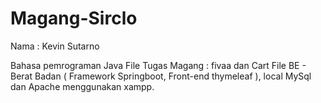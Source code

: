 # Magang-Sirclo

Nama : Kevin Sutarno

Bahasa pemrograman Java
File Tugas Magang : fivaa dan Cart
File BE - Berat Badan ( Framework Springboot, Front-end thymeleaf ), local MySql dan Apache menggunakan xampp.
